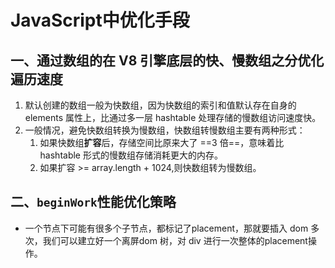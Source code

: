 # JavaScript中优化手段

## 一、通过数组的在 V8 引擎底层的快、慢数组之分优化遍历速度
1. 默认创建的数组一般为快数组，因为快数组的索引和值默认存在自身的 elements 属性上，比通过多一层 hashtable 处理存储的慢数组访问速度快。
2. 一般情况，避免快数组转换为慢数组，快数组转慢数组主要有两种形式：
   1. 如果快数组**扩容**后，存储空间比原来大了 ==3 倍==，意味着比 hashtable 形式的慢数组存储消耗更大的内存。
   2. 如果扩容 >= array.length + 1024,则快数组转为慢数组。

## 二、`beginWork`性能优化策略
- 一个节点下可能有很多个子节点，都标记了placement，那就要插入 dom 多次，我们可以建立好一个离屏dom 树，对 div 进行一次整体的placement操作。